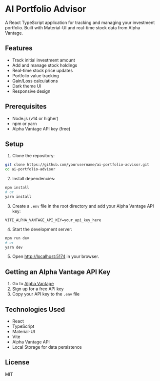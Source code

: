 # AI Portfolio Advisor

A React TypeScript application for tracking and managing your investment portfolio. Built with Material-UI and real-time stock data from Alpha Vantage.

## Features

- Track initial investment amount
- Add and manage stock holdings
- Real-time stock price updates
- Portfolio value tracking
- Gain/Loss calculations
- Dark theme UI
- Responsive design

## Prerequisites

- Node.js (v14 or higher)
- npm or yarn
- Alpha Vantage API key (free)

## Setup

1. Clone the repository:
```bash
git clone https://github.com/yourusername/ai-portfolio-advisor.git
cd ai-portfolio-advisor
```

2. Install dependencies:
```bash
npm install
# or
yarn install
```

3. Create a `.env` file in the root directory and add your Alpha Vantage API key:
```
VITE_ALPHA_VANTAGE_API_KEY=your_api_key_here
```

4. Start the development server:
```bash
npm run dev
# or
yarn dev
```

5. Open [http://localhost:5174](http://localhost:5174) in your browser.

## Getting an Alpha Vantage API Key

1. Go to [Alpha Vantage](https://www.alphavantage.co/support/#api-key)
2. Sign up for a free API key
3. Copy your API key to the `.env` file

## Technologies Used

- React
- TypeScript
- Material-UI
- Vite
- Alpha Vantage API
- Local Storage for data persistence

## License

MIT
